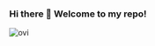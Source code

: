 ### Hi there 👋 Welcome to my repo!

<img src="https://github-readme-stats.vercel.app/api/top-langs?username=royceanton&show_icons=true&locale=en&layout=compact&theme=chartreuse-light" alt="ovi" />

<!--
**royceanton/royceanton** is a ✨ _special_ ✨ repository because its `README.md` (this file) appears on your GitHub profile.

Here are some ideas to get you started:

- 🔭 I’m currently working on ...
- 🌱 I’m currently learning ...
- 👯 I’m looking to collaborate on ...
- 🤔 I’m looking for help with ...
- 💬 Ask me about ...
- 📫 How to reach me: ...
- 😄 Pronouns: ...
- ⚡ Fun fact: ...
-->
